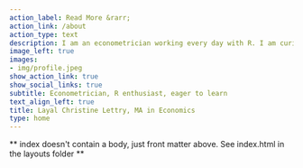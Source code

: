```yaml
---
action_label: Read More &rarr;
action_link: /about
action_type: text
description: I am an econometrician working every day with R. I am curious about all programming languages and want to learn more and more each day. I am a researcher at heart and care about every detail. 
image_left: true
images:
- img/profile.jpeg
show_action_link: true
show_social_links: true
subtitle: Econometrician, R enthusiast, eager to learn
text_align_left: true
title: Layal Christine Lettry, MA in Economics
type: home
---
```


** index doesn't contain a body, just front matter above.
See index.html in the layouts folder **
